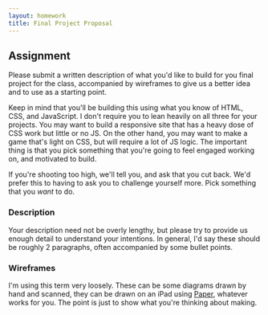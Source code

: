 ```yaml
---
layout: homework
title: Final Project Proposal
---
```


## Assignment

Please submit a written description of what you'd like to build for you final project for the class, accompanied by wireframes to give us a better idea and to use as a starting point.

Keep in mind that you'll be building this using what you know of HTML, CSS, and JavaScript. I don't require you to lean heavily on all three for your projects. You may want to build a responsive site that has a heavy dose of CSS work but little or no JS. On the other hand, you may want to make a game that's light on CSS, but will require a lot of JS logic. The important thing is that you pick something that you're going to feel engaged working on, and motivated to build.

If you're shooting too high, we'll tell you, and ask that you cut back. We'd prefer this to having to ask you to challenge yourself more. Pick something that you _want_ to do.

### Description

Your description need not be overly lengthy, but please try to provide us enough detail to understand your intentions. In general, I'd say these should be roughly 2 paragraphs, often accompanied by some bullet points.

### Wireframes

I'm using this term very loosely. These can be some diagrams drawn by hand and scanned, they can be drawn on an iPad using [Paper](https://www.fiftythree.com/paper), whatever works for you. The point is just to show what you're thinking about making.
